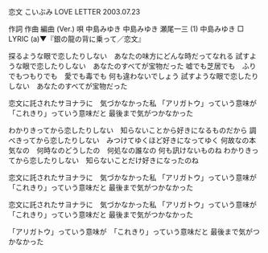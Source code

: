 恋文
こいぶみ
LOVE LETTER
2003.07.23


作詞  作曲  編曲 (Ver.)   唄
中島みゆき   中島みゆき   瀬尾一三 (1)  中島みゆき
□ LYRIC (a)▼『銀の龍の背に乗って／恋文』

探るような眼で恋したりしない　あなたの味方にどんな時だってなれる
試すような眼で恋したりしない　あなたのすべてが宝物だった
嘘でも芝居でも　ふりでもつもりでも　愛でも毒でも
何も違わないでしょう
試すような眼で恋したりしない　あなたのすべてが宝物だった

恋文に託されたサヨナラに　気づかなかった私
「アリガトウ」っていう意味が　「これきり」っていう意味だと
最後まで気がつかなかった

わかりきってから恋したりしない　知らないことから好きになるものだから
調べきってから恋したりしない　みつけてゆくほど好きになってゆく
何故なの本気なの　何時なのどうしたの　何処なの誰なの
何も訊けないものね
わかりきってから恋したりしない　知らないことだけ好きになったのね

恋文に託されたサヨナラに　気づかなかった私
「アリガトウ」っていう意味が　「これきり」っていう意味だと
最後まで気がつかなかった

恋文に託されたサヨナラに　気づかなかった私
「アリガトウ」っていう意味が　「これきり」っていう意味だと
最後まで気がつかなかった

「アリガトウ」っていう意味が　「これきり」っていう意味だと
最後まで気がつかなかった